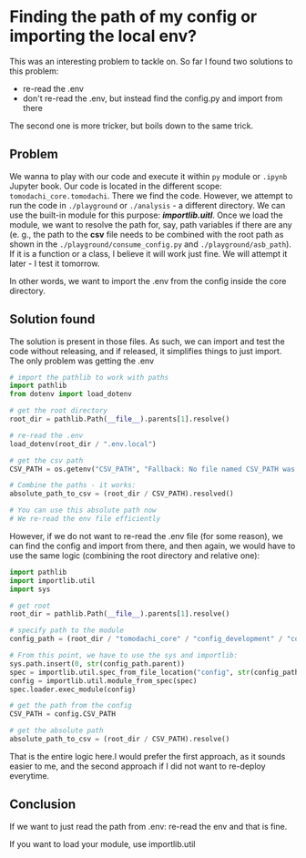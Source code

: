 # Finding the path of my config or importing the local env?

This was an interesting problem to tackle on. So far I found two solutions to this problem:

- re-read the .env
- don't re-read the .env, but instead find the config.py and import from there

The second one is more tricker, but boils down to the same trick.

## Problem 

We wanna to play with our code and execute it within `py` module or `.ipynb` Jupyter book. Our code 
is located in the different scope: `tomodachi_core.tomodachi`. There we find the code. However, we 
attempt to run the code in `./playground` or `./analysis` - a different directory. We can use the built-in module for this purpose: ***importlib.uitl***. Once we load the module, we want to resolve the path for, say, path variables if there are any (e. g., the path to the **csv** file needs to be combined with the root path as shown in the `./playground/consume_config.py` and `./playground/asb_path`). If it is a function or a class, I believe it will work just fine. We will attempt it later - I test it tomorrow.

In other words, we want to import the .env from the config inside the core directory.

## Solution found 

The solution is present in those files. As such, we can import and test the code without releasing, and if released, it simplifies things to just import. The only problem was getting the .env

```python
# import the pathlib to work with paths
import pathlib
from dotenv import load_dotenv

# get the root directory
root_dir = pathlib.Path(__file__).parents[1].resolve()

# re-read the .env
load_dotenv(root_dir / ".env.local")

# get the csv path
CSV_PATH = os.getenv("CSV_PATH", "Fallback: No file named CSV_PATH was found")

# Combine the paths - it works:
absolute_path_to_csv = (root_dir / CSV_PATH).resolved()

# You can use this absolute path now
# We re-read the env file efficiently
```

However, if we do not want to re-read the .env file (for some reason), we can find the config and import from there, and then again, we would have to use the same logic (combining the root directory and relative one):

```python
import pathlib
import importlib.util
import sys

# get root
root_dir = pathlib.Path(__file__).parents[1].resolve()

# specify path to the module
config_path = (root_dir / "tomodachi_core" / "config_development" / "config.py").resolve()

# From this point, we have to use the sys and importlib:
sys.path.insert(0, str(config_path.parent))
spec = importlib.util.spec_from_file_location("config", str(config_path))
config = importlib.util.module_from_spec(spec)
spec.loader.exec_module(config)

# get the path from the config
CSV_PATH = config.CSV_PATH

# get the absolute path
absolute_path_to_csv = (root_dir / CSV_PATH).resolve()

```

That is the entire logic here.I would prefer the first approach, as it sounds easier to me, and the second approach if I did not want to re-deploy everytime. 

## Conclusion

If we want to just read the path from .env: re-read the env and that is fine.

If you want to load your module, use importlib.util

